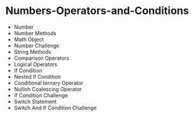 ﻿# Numbers-Operators-and-Conditions
- Number
- Number Methods
- Math Object
- Number Challenge
- String Methods
- Comparison Operators
- Logical Operators
- If Condition
- Nested If Condition
- Conditional ternary Operator
- Nullish Coalescing Operator
- If Condition Challenge
- Switch Statement
- Switch And If Condition Challenge
